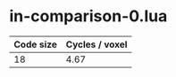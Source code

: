 # in-comparison-0.lua

| Code size | Cycles / voxel |
| --------- | -------------- |
| 18        | 4.67           |
